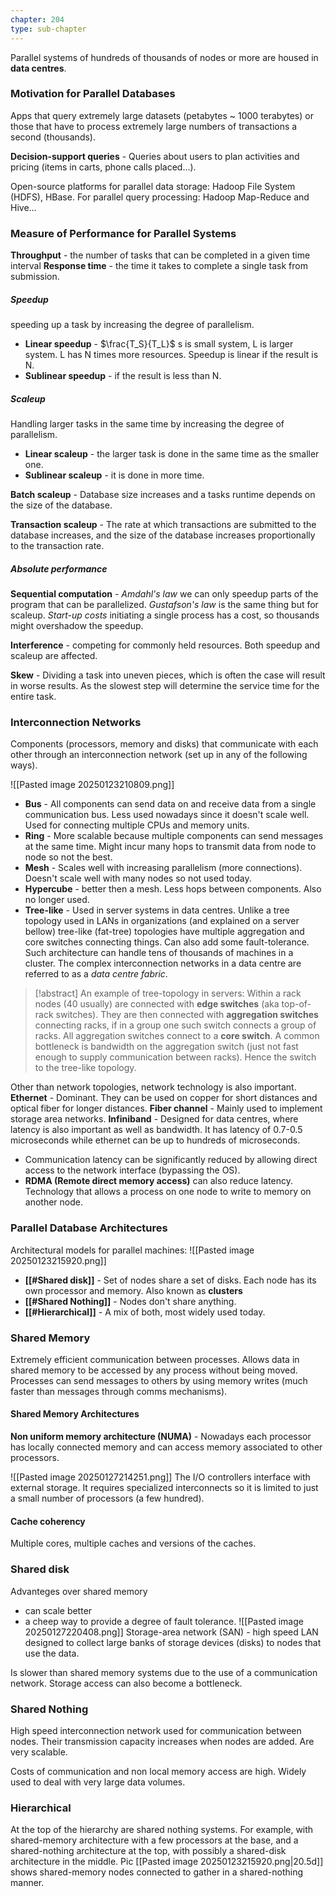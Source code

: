 ```yaml
---
chapter: 204
type: sub-chapter
---
```

Parallel systems of hundreds of thousands of nodes or more are housed in **data centres**.

### Motivation for Parallel Databases
Apps that query extremely large datasets (petabytes ~ 1000 terabytes) or those that have to process extremely large numbers of transactions a second (thousands).

**Decision-support queries** - Queries about users to plan activities and pricing (items in carts, phone calls placed...).

Open-source platforms for parallel data storage: Hadoop File System (HDFS), HBase.
For parallel query processing: Hadoop Map-Reduce and Hive...

### Measure of Performance for Parallel Systems
**Throughput** - the number of tasks that can be completed in a given time interval
**Response time** - the time it takes to complete a single task from submission.

##### Speedup 
speeding up a task by increasing the degree of parallelism.

- **Linear speedup** - $\frac{T_S}{T_L}$ s is small system, L is larger system. L has N times more resources. Speedup is linear if the result is N.
- **Sublinear speedup** - if the result is less than N.
	
##### Scaleup
Handling larger tasks in the same time by increasing the degree of parallelism.

- **Linear scaleup** - the larger task is done in the same time as the smaller one.
- **Sublinear scaleup** - it is done in more time.

**Batch scaleup** - Database size increases and a tasks runtime depends on the size of the database.

**Transaction scaleup** -  The rate at which transactions are submitted to the database increases, and the size of the database increases proportionally to the transaction rate.

##### Absolute performance
**Sequential computation** - *Amdahl's law* we can only speedup parts of the program that can be parallelized. *Gustafson's law* is the same thing but for scaleup. *Start-up costs* initiating a single process has a cost, so thousands might overshadow the speedup.

**Interference** - competing for commonly held resources. Both speedup and scaleup are affected.

**Skew** - Dividing a task into uneven pieces, which is often the case will result in worse results. As the slowest step will determine the service time for the entire task.

### Interconnection Networks
Components (processors, memory and disks) that communicate with each other through an interconnection network (set up in any of the following ways).

![[Pasted image 20250123210809.png]]

- **Bus** - All components can send data on and receive data from a single communication bus. Less used nowadays since it doesn't scale well. Used for connecting multiple CPUs and memory units.
- **Ring** - More scalable because multiple components can send messages at the same time. Might incur many hops to transmit data from node to node so not the best.
- **Mesh** - Scales well with increasing parallelism (more connections). Doesn't scale well with many nodes so not used today.
- **Hypercube** - better then a mesh. Less hops between components. Also no longer used.
- **Tree-like** - Used in server systems in data centres. Unlike a tree topology used in LANs in organizations (and explained on a server bellow) tree-like (fat-tree) topologies have multiple aggregation and core switches connecting things. Can also add some fault-tolerance. Such architecture can handle tens of thousands of machines in a cluster. The complex interconnection networks in a data centre are referred to as a *data centre fabric*.
> [!abstract] 
> An example of tree-topology in servers:
> Within a rack nodes (40 usually) are connected with **edge switches** (aka top-of-rack switches). They are then connected with **aggregation switches** connecting racks, if in a group one such switch connects a group of racks. All aggregation switches connect to a **core switch**.
> A common bottleneck is bandwidth on the aggregation switch (just not fast enough to supply communication between racks). Hence the switch to the tree-like topology.

Other than network topologies, network technology is also important.
**Ethernet** - Dominant. They can be used on copper for short distances and optical fiber for longer distances.
**Fiber channel** - Mainly used to implement storage area networks.
**Infiniband** - Designed for data centres, where latency is also important as well as bandwidth. It has latency of 0.7-0.5 microseconds while ethernet can be up to hundreds of microseconds.

- Communication latency can be significantly reduced by allowing direct access to the network interface (bypassing the OS).
- **RDMA (Remote direct memory access)** can also reduce latency. Technology that allows a process on one node to write to memory on another node.

### Parallel Database Architectures
Architectural models for parallel machines:
![[Pasted image 20250123215920.png]]
- **[[#Shared disk]]** - Set of nodes share a set of disks. Each node has its own processor and memory. Also known as **clusters**
- **[[#Shared Nothing]]** - Nodes don't share anything.
- **[[#Hierarchical]]** - A mix of both, most widely used today.
### Shared Memory
Extremely efficient communication between processes. Allows data in shared memory to be accessed by any process without being moved. Processes can send messages to others by using memory writes (much faster than messages through comms mechanisms).
#### Shared Memory Architectures
**Non uniform memory architecture (NUMA)** - Nowadays each processor has locally connected memory and can access memory associated to other processors.

![[Pasted image 20250127214251.png]]
The I/O controllers interface with external storage.
It requires specialized interconnects so it is limited to just a small number of processors (a few hundred).
#### Cache coherency
Multiple cores, multiple caches and versions of the caches.
### Shared disk
Advanteges over shared memory
- can scale better
- a cheep way to provide a degree of fault tolerance.
![[Pasted image 20250127220408.png]]
Storage-area network (SAN) - high speed LAN designed to collect large banks of storage devices (disks) to nodes that use the data.

Is slower than shared memory systems due to the use of a communication network.
Storage access can also become a bottleneck.
### Shared Nothing
High speed interconnection network used for communication between nodes.
Their transmission capacity increases when nodes are added.
Are very scalable.

Costs of communication and non local memory access are high.
Widely used to deal with very large data volumes.
### Hierarchical
At the top of the hierarchy are shared nothing systems.
For example, with shared-memory architecture with a few processors at the base, and a shared-nothing architecture at the top, with possibly a shared-disk architecture in the middle.
Pic [[Pasted image 20250123215920.png|20.5d]] shows shared-memory nodes connected to gather in a shared-nothing manner.
